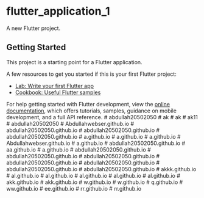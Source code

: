 # flutter_application_1

A new Flutter project.

## Getting Started

This project is a starting point for a Flutter application.

A few resources to get you started if this is your first Flutter project:

- [Lab: Write your first Flutter app](https://docs.flutter.dev/get-started/codelab)
- [Cookbook: Useful Flutter samples](https://docs.flutter.dev/cookbook)

For help getting started with Flutter development, view the
[online documentation](https://docs.flutter.dev/), which offers tutorials,
samples, guidance on mobile development, and a full API reference.
#   a b d u l l a h 2 0 5 0 2 0 5 0  
 #   a k  
 #   a k  
 #   a k 1 1  
 #   a b d u l l a h 2 0 5 0 2 0 5 0  
 #   A b d u l l a h w e b s e r . g i t h u b . i o  
 #   a b d u l l a h 2 0 5 0 2 0 5 0 . g i t h u b . i o  
 #   a b d u l l a h 2 0 5 0 2 0 5 0 . g i t h u b . i o  
 #   a b d u l l a h 2 0 5 0 2 0 5 0 . g i t h u b . i o  
 #   a . g i t h u b . i o  
 #   a . g i t h u b . i o  
 #   a . g i t h u b . i o  
 #   A b d u l l a h w e b s e r . g i t h u b . i o  
 #   a . g i t h u b . i o  
 #   a b d u l l a h 2 0 5 0 2 0 5 0 . g i t h u b . i o  
 #   a a . g i t h u b . i o  
 #   a . g i t h u b . i o  
 #   a b d u l l a h 2 0 5 0 2 0 5 0 . g i t h u b . i o  
 #   a b d u l l a h 2 0 5 0 2 0 5 0 . g i t h u b . i o  
 #   a b d u l l a h 2 0 5 0 2 0 5 0 . g i t h u b . i o  
 #   a b d u l l a h 2 0 5 0 2 0 5 0 . g i t h u b . i o  
 #   a b d u l l a h 2 0 5 0 2 0 5 0 . g i t h u b . i o  
 #   a b d u l l a h 2 0 5 0 2 0 5 0 . g i t h u b . i o  
 #   a b d u l l a h 2 0 5 0 2 0 5 0 . g i t h u b . i o  
 #   a k k k . g i t h u b . i o  
 #   a l . g i t h u b . i o  
 #   a l . g i t h u b . i o  
 #   a l . g i t h u b . i o  
 #   a l . g i t h u b . i o  
 #   a l . g i t h u b . i o  
 #   a k k . g i t h u b . i o  
 #   a k k . g i t h u b . i o  
 #   w . g i t h u b . i o  
 #   w . g i t h u b . i o  
 #   q . g i t h u b . i o  
 #   w w . g i t h u b . i o  
 #   e e . g i t h u b . i o  
 #   r r . g i t h u b . i o  
 #   r r . g i t h u b . i o  
 